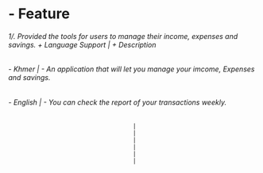 
# - Feature
###### 1/. Provided the tools for users to manage their income, expenses and savings.  + Language Support                  |            + Description
######     - Khmer                           |              - An application that will let you manage your imcome, Expenses and savings.
######   - English                         |              - You can check the report of your transactions weekly.       
                                       |
                                       |
                                       |
                                       |
                                       |
                                       |                            


